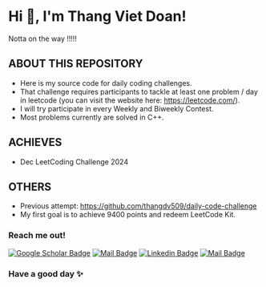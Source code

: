 <h1>Hi 👋, I'm Thang Viet Doan!</h1>

Notta on the way !!!!!

## ABOUT THIS REPOSITORY
- Here is my source code for daily coding challenges.
- That challenge requires participants to tackle at least one problem / day in leetcode (you can visit the website here: https://leetcode.com/).
- I will try participate in every Weekly and Biweekly Contest. 
- Most problems currently are solved in C++.

## ACHIEVES
- Dec LeetCoding Challenge 2024
  
## OTHERS

- Previous attempt: https://github.com/thangdv509/daily-code-challenge
- My first goal is to achieve 9400 points and redeem LeetCode Kit. 

### Reach me out! 
[![Google Scholar Badge](https://img.shields.io/badge/GoogleScholar-4285F4?style=for-the-badge&logo=google-scholar&logoColor=white)](https://scholar.google.com.vn/citations?user=Oi6ma9wAAAAJ&hl=en) 
[![Mail Badge](https://img.shields.io/badge/Gmail-D14836?style=for-the-badge&logo=gmail&logoColor=white)](mailto:thang.dv509@gmail.com) 
[![Linkedin Badge](https://img.shields.io/badge/LinkedIn-0077B5?style=for-the-badge&logo=linkedin&logoColor=white)]([https://www.linkedin.com/in/thangdv509/])
[![Mail Badge](https://img.shields.io/badge/Facebook-1877F2?style=for-the-badge&logo=facebook&logoColor=white)]([https://www.facebook.com/doanvietthang0509/])

### Have a good day ✨
